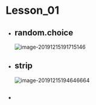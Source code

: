 # Lesson_01

* ## random.choice

  ![image-20191215191715146](C:\Users\Administrator\AppData\Roaming\Typora\typora-user-images\image-20191215191715146.png)

* ## strip

  ![image-20191215194646664](C:\Users\Administrator\AppData\Roaming\Typora\typora-user-images\image-20191215194646664.png)

* ## 

  